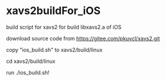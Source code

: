 # xavs2buildFor_iOS
build script for xavs2 for build libxavs2.a of iOS

download source code from https://gitee.com/pkuvcl/xavs2.git

copy "ios_build.sh" to  xavs2/build/linux

cd xavs2/build/linux

run ./ios_build.sh!
